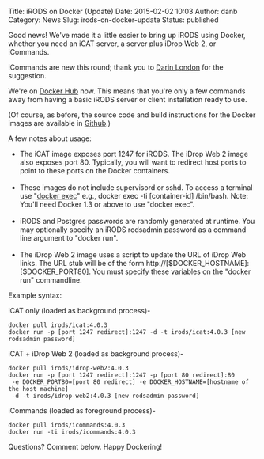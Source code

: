 Title: iRODS on Docker (Update)
Date: 2015-02-02 10:03
Author: danb
Category: News
Slug: irods-on-docker-update
Status: published

Good news! We've made it a little easier to bring up iRODS using Docker,
whether you need an iCAT server, a server plus iDrop Web 2, or
iCommands.  
<!--more-->

iCommands are new this round; thank you to [Darin
London](http://irods.org/post/icat-idrop-docker-part1/#comment-1678188464)
for the suggestion.

We're on [Docker
Hub](https://registry.hub.docker.com/repos/irods/ "iRODS on Docker Hub")
now. This means that you're only a few commands away from having a basic
iRODS server or client installation ready to use.

(Of course, as before, the source code and build instructions for the
Docker images are available in
[Github](https://github.com/irods/contrib/tree/master/irods-docker "irods-docker source").)

A few notes about usage:

-   The iCAT image exposes port 1247 for iRODS. The iDrop Web 2 image
    also exposes port 80. Typically, you will want to redirect host
    ports to point to these ports on the Docker containers.  
      
-   These images do not include supervisord or sshd. To access a
    terminal use "[docker
    exec](https://docs.docker.com/reference/commandline/cli/#exec "docker exec")"
    e.g., <span class="lang:sh decode:true crayon-inline">docker exec
    -ti [container-id] /bin/bash</span>. Note: You'll need Docker 1.3 or
    above to use "docker exec".  
      
-   iRODS and Postgres passwords are randomly generated at runtime. You
    may optionally specify an iRODS rodsadmin password as a command line
    argument to "docker run".  
      
-   The iDrop Web 2 image uses a script to update the URL of iDrop Web
    links. The URL stub will be of the form
    http://[\$DOCKER\_HOSTNAME]:[\$DOCKER\_PORT80]. You must specify
    these variables on the "docker run" commandline.

Example syntax:

iCAT only (loaded as background process)-

~~~~
docker pull irods/icat:4.0.3
docker run -p [port 1247 redirect]:1247 -d -t irods/icat:4.0.3 [new rodsadmin password]
~~~~

iCAT + iDrop Web 2 (loaded as background process)-

~~~~
docker pull irods/idrop-web2:4.0.3
docker run -p [port 1247 redirect]:1247 -p [port 80 redirect]:80   
 -e DOCKER_PORT80=[port 80 redirect] -e DOCKER_HOSTNAME=[hostname of the host machine]   
 -d -t irods/idrop-web2:4.0.3 [new rodsadmin password]
~~~~

iCommands (loaded as foreground process)-

~~~~
docker pull irods/icommands:4.0.3
docker run -ti irods/icommands:4.0.3
~~~~

Questions? Comment below. Happy Dockering!
